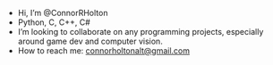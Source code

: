 - Hi, I’m @ConnorRHolton
- Python, C, C++, C#
- I’m looking to collaborate on any programming projects, especially around game dev and computer vision.
- How to reach me: connorholtonalt@gmail.com


<!---
ConnorRHolton/ConnorRHolton is a ✨ special ✨ repository because its `README.md` (this file) appears on your GitHub profile.
You can click the Preview link to take a look at your changes.
--->
